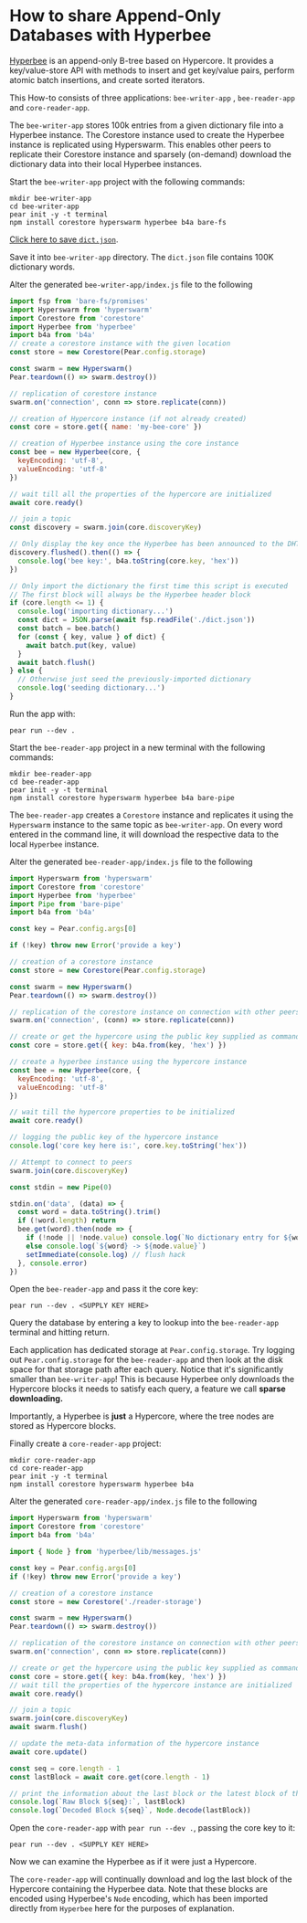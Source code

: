 
# How to share Append-Only Databases with Hyperbee

[Hyperbee](../building-blocks/hyperbee.md) is an append-only B-tree based on Hypercore. It provides a key/value-store API with methods to insert and get key/value pairs, perform atomic batch insertions, and create sorted iterators.

This How-to consists of three applications: `bee-writer-app` , `bee-reader-app` and `core-reader-app`.

The `bee-writer-app` stores 100k entries from a given dictionary file into a Hyperbee instance. The Corestore instance used to create the Hyperbee instance is replicated using Hyperswarm. This enables other peers to replicate their Corestore instance and sparsely (on-demand) download the dictionary data into their local Hyperbee instances.

Start the `bee-writer-app` project with the following commands:

```
mkdir bee-writer-app
cd bee-writer-app
pear init -y -t terminal
npm install corestore hyperswarm hyperbee b4a bare-fs
```

[Click here to save `dict.json`](../assets/dict.json).

Save it into `bee-writer-app` directory. The `dict.json` file contains 100K dictionary words.

Alter the generated `bee-writer-app/index.js` file to the following

```javascript
import fsp from 'bare-fs/promises'
import Hyperswarm from 'hyperswarm'
import Corestore from 'corestore'
import Hyperbee from 'hyperbee'
import b4a from 'b4a'
// create a corestore instance with the given location
const store = new Corestore(Pear.config.storage)

const swarm = new Hyperswarm()
Pear.teardown(() => swarm.destroy())

// replication of corestore instance
swarm.on('connection', conn => store.replicate(conn))

// creation of Hypercore instance (if not already created)
const core = store.get({ name: 'my-bee-core' })

// creation of Hyperbee instance using the core instance 
const bee = new Hyperbee(core, {
  keyEncoding: 'utf-8',
  valueEncoding: 'utf-8'
})

// wait till all the properties of the hypercore are initialized
await core.ready()

// join a topic
const discovery = swarm.join(core.discoveryKey)

// Only display the key once the Hyperbee has been announced to the DHT
discovery.flushed().then(() => {
  console.log('bee key:', b4a.toString(core.key, 'hex'))
})

// Only import the dictionary the first time this script is executed
// The first block will always be the Hyperbee header block
if (core.length <= 1) {
  console.log('importing dictionary...')
  const dict = JSON.parse(await fsp.readFile('./dict.json'))
  const batch = bee.batch()
  for (const { key, value } of dict) {
    await batch.put(key, value)
  }
  await batch.flush()
} else {
  // Otherwise just seed the previously-imported dictionary
  console.log('seeding dictionary...')
}
```

Run the app with:

```
pear run --dev .
```

Start the `bee-reader-app` project in a new terminal with the following commands:

```
mkdir bee-reader-app
cd bee-reader-app
pear init -y -t terminal
npm install corestore hyperswarm hyperbee b4a bare-pipe
```

The `bee-reader-app` creates a `Corestore` instance and replicates it using the `Hyperswarm` instance to the same topic as `bee-writer-app`. On every word entered in the command line, it will download the respective data to the local `Hyperbee` instance.


Alter the generated `bee-reader-app/index.js` file to the following

```javascript
import Hyperswarm from 'hyperswarm'
import Corestore from 'corestore'
import Hyperbee from 'hyperbee'
import Pipe from 'bare-pipe'
import b4a from 'b4a'

const key = Pear.config.args[0]

if (!key) throw new Error('provide a key')

// creation of a corestore instance 
const store = new Corestore(Pear.config.storage)

const swarm = new Hyperswarm()
Pear.teardown(() => swarm.destroy())

// replication of the corestore instance on connection with other peers
swarm.on('connection', (conn) => store.replicate(conn))

// create or get the hypercore using the public key supplied as command-line argument
const core = store.get({ key: b4a.from(key, 'hex') })

// create a hyperbee instance using the hypercore instance
const bee = new Hyperbee(core, {
  keyEncoding: 'utf-8',
  valueEncoding: 'utf-8'
})

// wait till the hypercore properties to be initialized
await core.ready()

// logging the public key of the hypercore instance
console.log('core key here is:', core.key.toString('hex'))

// Attempt to connect to peers
swarm.join(core.discoveryKey)

const stdin = new Pipe(0)

stdin.on('data', (data) => {
  const word = data.toString().trim()
  if (!word.length) return
  bee.get(word).then(node => {
    if (!node || !node.value) console.log(`No dictionary entry for ${word}`)
    else console.log(`${word} -> ${node.value}`)
    setImmediate(console.log) // flush hack
  }, console.error)
})
```

Open the `bee-reader-app` and pass it the core key:

```
pear run --dev . <SUPPLY KEY HERE>
```

Query the database by entering a key to lookup into the `bee-reader-app` terminal and hitting return.

Each application has dedicated storage at `Pear.config.storage`. Try logging out `Pear.config.storage` for the `bee-reader-app` and then look at the disk space for that storage path after each query. Notice that it's significantly smaller than `bee-writer-app`! This is because Hyperbee only downloads the Hypercore blocks it needs to satisfy each query, a feature we call **sparse downloading.**

Importantly, a Hyperbee is **just** a Hypercore, where the tree nodes are stored as Hypercore blocks.

Finally create a `core-reader-app` project:

```
mkdir core-reader-app
cd core-reader-app
pear init -y -t terminal
npm install corestore hyperswarm hyperbee b4a
```


Alter the generated `core-reader-app/index.js` file to the following

```javascript
import Hyperswarm from 'hyperswarm'
import Corestore from 'corestore'
import b4a from 'b4a'

import { Node } from 'hyperbee/lib/messages.js'

const key = Pear.config.args[0]
if (!key) throw new Error('provide a key')

// creation of a corestore instance 
const store = new Corestore('./reader-storage')

const swarm = new Hyperswarm()
Pear.teardown(() => swarm.destroy())

// replication of the corestore instance on connection with other peers
swarm.on('connection', conn => store.replicate(conn))

// create or get the hypercore using the public key supplied as command-line argument
const core = store.get({ key: b4a.from(key, 'hex') })
// wait till the properties of the hypercore instance are initialized
await core.ready()

// join a topic
swarm.join(core.discoveryKey)
await swarm.flush()

// update the meta-data information of the hypercore instance
await core.update()

const seq = core.length - 1
const lastBlock = await core.get(core.length - 1)

// print the information about the last block or the latest block of the hypercore instance
console.log(`Raw Block ${seq}:`, lastBlock)
console.log(`Decoded Block ${seq}`, Node.decode(lastBlock))
```

Open the `core-reader-app` with `pear run --dev .`, passing the core key to it:

```
pear run --dev . <SUPPLY KEY HERE>
```

Now we can examine the Hyperbee as if it were just a Hypercore.

The `core-reader-app` will continually download and log the last block of the Hypercore containing the Hyperbee data. Note that these blocks are encoded using Hyperbee's `Node` encoding, which has been imported directly from `Hyperbee` here for the purposes of explanation.
